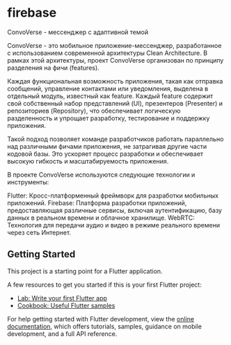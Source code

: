 # firebase

ConvoVerse - мессенджер с адаптивной темой

ConvoVerse - это мобильное приложение-мессенджер, разработанное с использованием современной архитектуры Clean Architecture. В рамках этой архитектуры, проект ConvoVerse организован по принципу разделения на фичи (features).

Каждая функциональная возможность приложения, такая как отправка сообщений, управление контактами или уведомления, выделена в отдельный модуль, известный как feature. Каждый feature содержит свой собственный набор представлений (UI), презентеров (Presenter) и репозиториев (Repository), что обеспечивает логическую разделенность и упрощает разработку, тестирование и поддержку приложения.

Такой подход позволяет команде разработчиков работать параллельно над различными фичами приложения, не затрагивая другие части кодовой базы. Это ускоряет процесс разработки и обеспечивает высокую гибкость и масштабируемость приложения.

В проекте ConvoVerse используются следующие технологии и инструменты:

Flutter: Кросс-платформенный фреймворк для разработки мобильных приложений.
Firebase: Платформа разработки приложений, предоставляющая различные сервисы, включая аутентификацию, базу данных в реальном времени и облачное хранилище.
WebRTC: Технология для передачи аудио и видео в режиме реального времени через сеть Интернет.

## Getting Started

This project is a starting point for a Flutter application.

A few resources to get you started if this is your first Flutter project:

- [Lab: Write your first Flutter app](https://docs.flutter.dev/get-started/codelab)
- [Cookbook: Useful Flutter samples](https://docs.flutter.dev/cookbook)

For help getting started with Flutter development, view the
[online documentation](https://docs.flutter.dev/), which offers tutorials,
samples, guidance on mobile development, and a full API reference.

